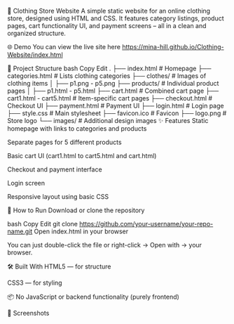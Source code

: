 
🧥 Clothing Store Website
A simple static website for an online clothing store, designed using HTML and CSS. It features category listings, product pages, cart functionality UI, and payment screens – all in a clean and organized structure.

🌐 Demo
You can view the live site here https://mina-hill.github.io/Clothing-Website/index.html

📁 Project Structure
bash
Copy
Edit
.
├── index.html              # Homepage
├── categories.html         # Lists clothing categories
├── clothes/                # Images of clothing items
│   ├── p1.png - p5.png
├── products/               # Individual product pages
│   ├── p1.html - p5.html
├── cart.html               # Combined cart page
├── cart1.html - cart5.html # Item-specific cart pages
├── checkout.html           # Checkout UI
├── payment.html            # Payment UI
├── login.html              # Login page
├── style.css               # Main stylesheet
├── favicon.ico             # Favicon
├── logo.png                # Store logo
└── images/                 # Additional design images
✨ Features
Static homepage with links to categories and products

Separate pages for 5 different products

Basic cart UI (cart1.html to cart5.html and cart.html)

Checkout and payment interface

Login screen

Responsive layout using basic CSS

🚀 How to Run
Download or clone the repository

bash
Copy
Edit
git clone https://github.com/your-username/your-repo-name.git
Open index.html in your browser

You can just double-click the file or right-click → Open with → your browser.

🛠️ Built With
HTML5 — for structure

CSS3 — for styling

📦 No JavaScript or backend functionality (purely frontend)

📸 Screenshots
